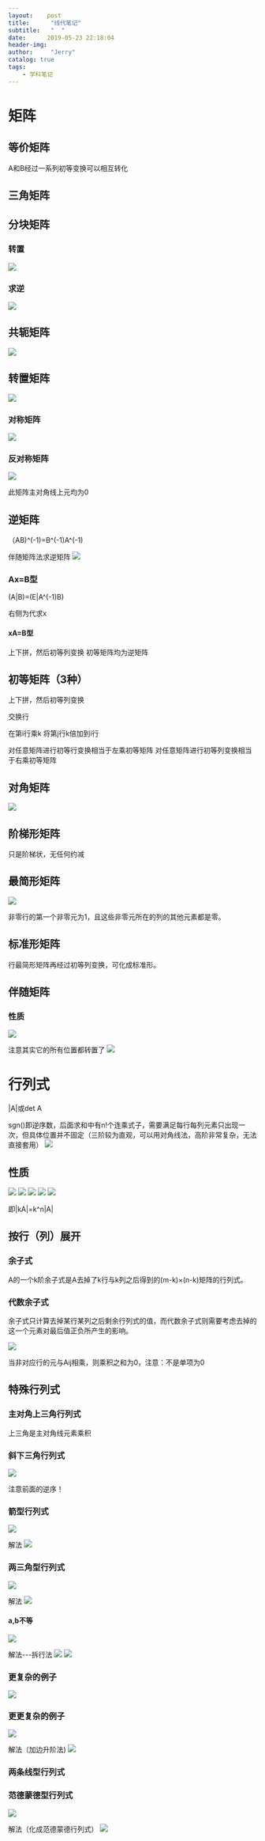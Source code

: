 ```yaml
---
layout:    post
title:      "线代笔记"
subtitle:   "  "
date:      2019-05-23 22:18:04
header-img: 
author:     "Jerry"
catalog: true
tags:
    - 学科笔记
---
```



# 矩阵

## 等价矩阵

A和B经过一系列初等变换可以相互转化
     
## 三角矩阵
## 分块矩阵

### <span class="content mubu-node" image="%5B%7B%22id%22%3A%2221316ae38954ba08e-3245207%22%2C%22oh%22%3A133%2C%22ow%22%3A514%2C%22uri%22%3A%22document_image%2Ff4eab963-8470-4da6-92c0-aa37e0f45560-3245207.jpg%22%7D%5D" a="line-height: 24px; min-height: 24px; font-size: 16px; padding: 2px 0px; display: inline-block; vertical-align: top;">转置</span>
![](https://img.mubu.com/document_image/f4eab963-8470-4da6-92c0-aa37e0f45560-3245207.jpg)
### <span class="content mubu-node" image="%5B%7B%22id%22%3A%221a616ae38a85c80c8-3245207%22%2C%22oh%22%3A285%2C%22ow%22%3A689%2C%22uri%22%3A%22document_image%2Fd4f88d76-4388-445e-99b7-9019d3f9aa2d-3245207.jpg%22%7D%5D" a="line-height: 24px; min-height: 24px; font-size: 16px; padding: 2px 0px; display: inline-block; vertical-align: top;">求逆</span>
 ![](https://img.mubu.com/document_image/d4f88d76-4388-445e-99b7-9019d3f9aa2d-3245207.jpg)
## <span class="content mubu-node" images="%5B%7B%22id%22%3A%2222116ae38bcec2009-3245207%22%2C%22oh%22%3A149%2C%22ow%22%3A164%2C%22uri%22%3A%22document_image%2F920873c1-6014-4f56-9327-8259c5ca6812-3245207.jpg%22%7D%5D" a="line-height: 24px; min-height: 24px; font-size: 16px; padding: 2px 0px; display: inline-block; vertical-align: top;">共轭矩阵</span>
![](https://img.mubu.com/document_image/920873c1-6014-4f56-9327-8259c5ca6812-3245207.jpg)

## <span class="content mubu-node" images="%5B%7B%22id%22%3A%2224016ae38c991018-3245207%22%2C%22oh%22%3A245%2C%22ow%22%3A454%2C%22uri%22%3A%22document_image%2F9dcd08b3-6e9b-451c-8763-3089aaf254cf-3245207.jpg%22%7D%5D" a="line-height: 24px; min-height: 24px; font-size: 16px; padding: 2px 0px; display: inline-block; vertical-align: top;">转置矩阵</span>
![](https://img.mubu.com/document_image/9dcd08b3-6e9b-451c-8763-3089aaf254cf-3245207.jpg)


### <span class="content mubu-node" images="%5B%7B%22id%22%3A%2211116ae38ee961041-3245207%22%2C%22oh%22%3A40%2C%22ow%22%3A488%2C%22uri%22%3A%22document_image%2Fbfc8b313-480f-48b4-b85a-46d5cfa02162-3245207.jpg%22%7D%5D" a="line-height: 24px; min-height: 24px; font-size: 16px; padding: 2px 0px; display: inline-block; vertical-align: top;">对称矩阵</span>
![](https://img.mubu.com/document_image/bfc8b313-480f-48b4-b85a-46d5cfa02162-3245207.jpg)

### <span class="content mubu-node" images="%5B%7B%22id%22%3A%2234516ae38f5707066-3245207%22%2C%22oh%22%3A38%2C%22ow%22%3A110%2C%22uri%22%3A%22document_image%2F0a40804f-2049-4b30-b868-861bc35043ae-3245207.jpg%22%7D%5D" a="line-height: 24px; min-height: 24px; font-size: 16px; padding: 2px 0px; display: inline-block; vertical-align: top;">反对称矩阵</span>
![](https://img.mubu.com/document_image/0a40804f-2049-4b30-b868-861bc35043ae-3245207.jpg)

<span class="note" a="display: inline-block; color: rgb(136, 136, 136); line-height: 22px; min-height: 22px; font-size: 14px; padding-bottom: 2px;">此矩阵主对角线上元均为0</span>
## <span class="content mubu-node" a="line-height: 24px; min-height: 24px; font-size: 16px; padding: 2px 0px; display: inline-block; vertical-align: top;">逆矩阵</span>

<span class="content mubu-node" a="line-height: 24px; min-height: 24px; font-size: 16px; padding: 2px 0px; display: inline-block; vertical-align: top;">（AB)^(-1)=B^(-1)A^(-1)</span>

<span class="content mubu-node" images="%5B%7B%22id%22%3A%22d516ae392da1816e-3245207%22%2C%22oh%22%3A78%2C%22ow%22%3A150%2C%22uri%22%3A%22document_image%2F5ac136b8-42a2-447a-b3f9-7632fefdf809-3245207.jpg%22%7D%5D" a="line-height: 24px; min-height: 24px; font-size: 16px; padding: 2px 0px; display: inline-block; vertical-align: top;">伴随矩阵法求逆矩阵</span>
![](https://img.mubu.com/document_image/5ac136b8-42a2-447a-b3f9-7632fefdf809-3245207.jpg)

### <span class="content mubu-node" a="line-height: 24px; min-height: 24px; font-size: 16px; padding: 2px 0px; display: inline-block; vertical-align: top;">Ax=B型</span>

<span class="content mubu-node" a="line-height: 24px; min-height: 24px; font-size: 16px; padding: 2px 0px; display: inline-block; vertical-align: top;">(A|B)=(E|A^(-1)B)</span>

<span class="note" a="display: inline-block; color: rgb(136, 136, 136); line-height: 22px; min-height: 22px; font-size: 14px; padding-bottom: 2px;">右侧为代求x</span>
#### <span class="content mubu-node" a="line-height: 24px; min-height: 24px; font-size: 16px; padding: 2px 0px; display: inline-block; vertical-align: top;">xA=B型</span>

<span class="content mubu-node" a="line-height: 24px; min-height: 24px; font-size: 16px; padding: 2px 0px; display: inline-block; vertical-align: top;">上下拼，然后初等列变换</span>
<span class="content mubu-node" a="line-height: 24px; min-height: 24px; font-size: 16px; padding: 2px 0px; display: inline-block; vertical-align: top;">初等矩阵均为逆矩阵</span>
## <span class="content mubu-node" a="line-height: 24px; min-height: 24px; font-size: 16px; padding: 2px 0px; display: inline-block; vertical-align: top;">初等矩阵（3种）</span>

<span class="content mubu-node" a="line-height: 24px; min-height: 24px; font-size: 16px; padding: 2px 0px; display: inline-block; vertical-align: top;">上下拼，然后初等列变换</span>

<span class="content mubu-node" a="line-height: 24px; min-height: 24px; font-size: 16px; padding: 2px 0px; display: inline-block; vertical-align: top;">交换行</span>

 <span class="content mubu-node" a="line-height: 24px; min-height: 24px; font-size: 16px; padding: 2px 0px; display: inline-block; vertical-align: top;">在第i行乘k</span>
<span class="content mubu-node" a="line-height: 24px; min-height: 24px; font-size: 16px; padding: 2px 0px; display: inline-block; vertical-align: top;">将第j行k倍加到i行</span>

<span class="content mubu-node" a="line-height: 24px; min-height: 24px; font-size: 16px; padding: 2px 0px; display: inline-block; vertical-align: top;">对任意矩阵进行初等行变换相当于左乘初等矩阵</span>
<span class="content mubu-node" a="line-height: 24px; min-height: 24px; font-size: 16px; padding: 2px 0px; display: inline-block; vertical-align: top;">对任意矩阵进行初等列变换相当于右乘初等矩阵</span>
## <span class="content mubu-node" images="%5B%7B%22id%22%3A%226f16ae39b250b109-3245207%22%2C%22oh%22%3A133%2C%22ow%22%3A302%2C%22uri%22%3A%22document_image%2Fb774e300-0b28-4ab0-931c-50c6120ead3b-3245207.jpg%22%7D%5D" a="line-height: 24px; min-height: 24px; font-size: 16px; padding: 2px 0px; display: inline-block; vertical-align: top;">对角矩阵</span>
![](https://img.mubu.com/document_image/b774e300-0b28-4ab0-931c-50c6120ead3b-3245207.jpg)

## <span class="content mubu-node" a="line-height: 24px; min-height: 24px; font-size: 16px; padding: 2px 0px; display: inline-block; vertical-align: top;">阶梯形矩阵</span>

 <span class="content mubu-node" a="line-height: 24px; min-height: 24px; font-size: 16px; padding: 2px 0px; display: inline-block; vertical-align: top;">只是阶梯状，无任何约减</span>
## <span class="content mubu-node" images="%5B%7B%22id%22%3A%22bf16ae39d7bdd142-3245207%22%2C%22oh%22%3A144%2C%22ow%22%3A182%2C%22uri%22%3A%22document_image%2Fe2780838-7cc6-49b4-a431-2f743973aefa-3245207.jpg%22%7D%5D" a="line-height: 24px; min-height: 24px; font-size: 16px; padding: 2px 0px; display: inline-block; vertical-align: top;">最简形矩阵</span>
![](https://img.mubu.com/document_image/e2780838-7cc6-49b4-a431-2f743973aefa-3245207.jpg)


<span class="content mubu-node" a="line-height: 24px; min-height: 24px; font-size: 16px; padding: 2px 0px; display: inline-block; vertical-align: top;">非零行的第一个非零元为1，且这些非零元所在的列的其他元素都是零。</span>
## <span class="content mubu-node" a="line-height: 24px; min-height: 24px; font-size: 16px; padding: 2px 0px; display: inline-block; vertical-align: top;">标准形矩阵</span>

<span class="content mubu-node" a="line-height: 24px; min-height: 24px; font-size: 16px; padding: 2px 0px; display: inline-block; vertical-align: top;">行最简形矩阵再经过初等列变换，可化成标准形。</span>
## <span class="content mubu-node" a="line-height: 24px; min-height: 24px; font-size: 16px; padding: 2px 0px; display: inline-block; vertical-align: top;">伴随矩阵</span>

### <span class="content mubu-node" images="%5B%7B%22id%22%3A%223e316ae3a07d2d056-3245207%22%2C%22oh%22%3A542%2C%22ow%22%3A356%2C%22uri%22%3A%22document_image%2F35e451f8-8268-482c-b720-4432b6490208-3245207.jpg%22%7D%5D" a="line-height: 24px; min-height: 24px; font-size: 16px; padding: 2px 0px; display: inline-block; vertical-align: top;">性质</span>
![](https://img.mubu.com/document_image/35e451f8-8268-482c-b720-4432b6490208-3245207.jpg)


<span class="content mubu-node" heading="3" images="%5B%7B%22id%22%3A%224416ae3a1b72c07a-3245207%22%2C%22oh%22%3A219%2C%22ow%22%3A609%2C%22uri%22%3A%22document_image%2F9a4ff26e-3efe-4df7-9a0b-f6dd8e9c2abc-3245207.jpg%22%2C%22w%22%3A609%7D%5D" a="line-height: 27px; min-height: 27px; font-size: 19px; padding: 2px 0px; display: inline-block; vertical-align: top;">注意其实它的所有位置都转置了</span>
![](https://img.mubu.com/document_image/9a4ff26e-3efe-4df7-9a0b-f6dd8e9c2abc-3245207.jpg)

# <span class="content mubu-node" a="line-height: 24px; min-height: 24px; font-size: 16px; padding: 2px 0px; display: inline-block; vertical-align: top;">行列式</span>

<span class="note" a="display: inline-block; color: rgb(136, 136, 136); line-height: 22px; min-height: 22px; font-size: 14px; padding-bottom: 2px;">|A|或det A</span>

<span class="content mubu-node" images="%5B%7B%22id%22%3A%221b716ae405c3aa088-3245207%22%2C%22uri%22%3A%22document_image%2Fc7079c53-78b1-4e57-b040-e25d9d9032e5-3245207.jpg%22%2C%22ow%22%3A330%2C%22oh%22%3A89%7D%5D" a="line-height: 24px; min-height: 24px; font-size: 16px; padding: 2px 0px; display: inline-block; vertical-align: top;">sgn()即逆序数，后面求和中有n!个连乘式子，需要满足每行每列元素只出现一次，但具体位置并不固定（三阶较为直观，可以用对角线法，高阶非常复杂，无法直接套用）</span>
![](https://img.mubu.com/document_image/c7079c53-78b1-4e57-b040-e25d9d9032e5-3245207.jpg)

## <span class="content mubu-node" images="%5B%7B%22id%22%3A%221ac16ae3a69c68051-3245207%22%2C%22oh%22%3A398%2C%22ow%22%3A677%2C%22uri%22%3A%22document_image%2F69734574-8280-4d4b-ad04-4f26c0e53978-3245207.jpg%22%7D%2C%7B%22id%22%3A%222df16ae3a74d8b01c-3245207%22%2C%22oh%22%3A240%2C%22ow%22%3A683%2C%22uri%22%3A%22document_image%2Fc17cb39a-6dc6-4fcf-8f89-d59a7ad08951-3245207.jpg%22%7D%2C%7B%22id%22%3A%222b716ae3a795ed082-3245207%22%2C%22oh%22%3A197%2C%22ow%22%3A507%2C%22uri%22%3A%22document_image%2Fe4466f5c-2434-4e1c-b29c-c283b0a5a484-3245207.jpg%22%7D%2C%7B%22id%22%3A%223e516ae3fd4ba815b-3245207%22%2C%22uri%22%3A%22document_image%2F24dd3c3c-3906-4640-9c33-3bc520902676-3245207.jpg%22%2C%22ow%22%3A605%2C%22oh%22%3A184%7D%2C%7B%22id%22%3A%2229316ae3fe071a017-3245207%22%2C%22uri%22%3A%22document_image%2F3f123929-ee47-490a-823b-487bf3eda8a4-3245207.jpg%22%2C%22ow%22%3A496%2C%22oh%22%3A26%7D%5D" a="line-height: 24px; min-height: 24px; font-size: 16px; padding: 2px 0px; display: inline-block; vertical-align: top;">性质</span>
![](https://img.mubu.com/document_image/69734574-8280-4d4b-ad04-4f26c0e53978-3245207.jpg)
![](https://img.mubu.com/document_image/c17cb39a-6dc6-4fcf-8f89-d59a7ad08951-3245207.jpg)
![](https://img.mubu.com/document_image/e4466f5c-2434-4e1c-b29c-c283b0a5a484-3245207.jpg)
![](https://img.mubu.com/document_image/24dd3c3c-3906-4640-9c33-3bc520902676-3245207.jpg)
![](https://img.mubu.com/document_image/3f123929-ee47-490a-823b-487bf3eda8a4-3245207.jpg)


<span class="note" a="display: inline-block; color: rgb(136, 136, 136); line-height: 22px; min-height: 22px; font-size: 14px; padding-bottom: 2px;">即|kA|=k^n|A|</span>
## <span class="content mubu-node" a="line-height: 24px; min-height: 24px; font-size: 16px; padding: 2px 0px; display: inline-block; vertical-align: top;">按行（列）展开</span>

### <span class="content mubu-node" a="line-height: 24px; min-height: 24px; font-size: 16px; padding: 2px 0px; display: inline-block; vertical-align: top;">余子式</span>

<span class="content mubu-node" a="line-height: 24px; min-height: 24px; font-size: 16px; padding: 2px 0px; display: inline-block; vertical-align: top;">A的一个k阶余子式是A去掉了k行与k列之后得到的(m-k)×(n-k)矩阵的行列式。</span>
### <span class="content mubu-node" a="line-height: 24px; min-height: 24px; font-size: 16px; padding: 2px 0px; display: inline-block; vertical-align: top;">代数余子式</span>

<span class="note" a="display: inline-block; color: rgb(136, 136, 136); line-height: 22px; min-height: 22px; font-size: 14px; padding-bottom: 2px;">余子式只计算去掉某行某列之后剩余行列式的值，而代数余子式则需要考虑去掉的这一个元素对最后值正负所产生的影响。</span>

![](https://img.mubu.com/document_image/72706624-1e21-49a4-bfda-9cc8bf26fdbc-3245207.jpg)</div>

<span class="content mubu-node" a="line-height: 24px; min-height: 24px; font-size: 16px; padding: 2px 0px; display: inline-block; vertical-align: top;">当非对应行的元与Aij相乘，则乘积之和为0，注意：不是单项为0</span>
## <span class="content mubu-node" a="line-height: 24px; min-height: 24px; font-size: 16px; padding: 2px 0px; display: inline-block; vertical-align: top;">特殊行列式</span>

### <span class="content mubu-node" images="%5B%7B%22id%22%3A%2230116ae40bc072029-3245207%22%2C%22uri%22%3A%22document_image%2F9bfd4301-923f-4afc-892d-5c2bd97afb2d-3245207.jpg%22%2C%22ow%22%3A212%2C%22oh%22%3A112%7D%5D" a="line-height: 24px; min-height: 24px; font-size: 16px; padding: 2px 0px; display: inline-block; vertical-align: top;">主对角上三角行列式</span>
[](https://img.mubu.com/document_image/9bfd4301-923f-4afc-892d-5c2bd97afb2d-3245207.jpg)


<span class="note" a="display: inline-block; color: rgb(136, 136, 136); line-height: 22px; min-height: 22px; font-size: 14px; padding-bottom: 2px;">上三角是主对角线元素乘积​</span>

### <span class="content mubu-node" images="%5B%7B%22id%22%3A%2222416ae40de930001-3245207%22%2C%22uri%22%3A%22document_image%2Ff844985c-de51-4285-832d-4431fa088ac4-3245207.jpg%22%2C%22ow%22%3A665%2C%22oh%22%3A147%7D%5D" a="line-height: 24px; min-height: 24px; font-size: 16px; padding: 2px 0px; display: inline-block; vertical-align: top;">斜下三角行列式</span>
![](https://img.mubu.com/document_image/f844985c-de51-4285-832d-4431fa088ac4-3245207.jpg)


<span class="note" a="display: inline-block; color: rgb(136, 136, 136); line-height: 22px; min-height: 22px; font-size: 14px; padding-bottom: 2px;">注意前面的逆序！​</span>

### <span class="content mubu-node" images="%5B%7B%22id%22%3A%2220f16ae40fe4d810f-3245207%22%2C%22uri%22%3A%22document_image%2F4a00dcf7-8e92-4adb-b1cb-1b005a636dea-3245207.jpg%22%2C%22ow%22%3A495%2C%22oh%22%3A221%7D%5D" a="line-height: 24px; min-height: 24px; font-size: 16px; padding: 2px 0px; display: inline-block; vertical-align: top;">箭型行列式</span>
![](https://img.mubu.com/document_image/4a00dcf7-8e92-4adb-b1cb-1b005a636dea-3245207.jpg)


<span class="content mubu-node" images="%5B%7B%22id%22%3A%222c16ae410653b09d-3245207%22%2C%22uri%22%3A%22document_image%2F22e9381c-2fa7-4148-a1e6-2758855d8b98-3245207.jpg%22%2C%22ow%22%3A618%2C%22oh%22%3A503%7D%5D" a="line-height: 24px; min-height: 24px; font-size: 16px; padding: 2px 0px; display: inline-block; vertical-align: top;">解法</span>
![](https://img.mubu.com/document_image/22e9381c-2fa7-4148-a1e6-2758855d8b98-3245207.jpg)


### <span class="content mubu-node" images="%5B%7B%22id%22%3A%2212516ae4114f2406-3245207%22%2C%22uri%22%3A%22document_image%2F57977799-e2d0-4213-a412-53693f85fc58-3245207.jpg%22%2C%22ow%22%3A759%2C%22oh%22%3A324%7D%5D" a="line-height: 24px; min-height: 24px; font-size: 16px; padding: 2px 0px; display: inline-block; vertical-align: top;">两三角型行列式</span>
![](https://img.mubu.com/document_image/57977799-e2d0-4213-a412-53693f85fc58-3245207.jpg)


<span class="content mubu-node" images="%5B%7B%22id%22%3A%2218816ae411e40307-3245207%22%2C%22uri%22%3A%22document_image%2F2e459eee-5b3c-495b-8581-7fa60180346b-3245207.jpg%22%2C%22ow%22%3A564%2C%22oh%22%3A476%7D%5D" a="line-height: 24px; min-height: 24px; font-size: 16px; padding: 2px 0px; display: inline-block; vertical-align: top;">解法</span>
![](https://img.mubu.com/document_image/2e459eee-5b3c-495b-8581-7fa60180346b-3245207.jpg)


#### <span class="content mubu-node" images="%5B%7B%22id%22%3A%221ed16ae41283ef04a-3245207%22%2C%22uri%22%3A%22document_image%2F43cb7f3e-8e8d-4b53-8894-0bbffd6d657b-3245207.jpg%22%2C%22ow%22%3A490%2C%22oh%22%3A198%7D%5D" a="line-height: 24px; min-height: 24px; font-size: 16px; padding: 2px 0px; display: inline-block; vertical-align: top;">a,b不等</span>
![](https://img.mubu.com/document_image/43cb7f3e-8e8d-4b53-8894-0bbffd6d657b-3245207.jpg)


<span class="content mubu-node" images="%5B%7B%22id%22%3A%221dc16ae413b10c07-3245207%22%2C%22uri%22%3A%22document_image%2Faa85a170-3ada-4092-9155-15ee3d8a7079-3245207.jpg%22%2C%22ow%22%3A747%2C%22oh%22%3A729%7D%2C%7B%22id%22%3A%2211e16ae41404c80a4-3245207%22%2C%22uri%22%3A%22document_image%2F23f59f6d-1f97-412d-9317-4770e0d7ca18-3245207.jpg%22%2C%22ow%22%3A505%2C%22oh%22%3A503%7D%5D" a="line-height: 24px; min-height: 24px; font-size: 16px; padding: 2px 0px; display: inline-block; vertical-align: top;">解法---拆行法</span>
![](https://img.mubu.com/document_image/aa85a170-3ada-4092-9155-15ee3d8a7079-3245207.jpg)
![](https://img.mubu.com/document_image/23f59f6d-1f97-412d-9317-4770e0d7ca18-3245207.jpg)

### <span class="content mubu-node" images="%5B%7B%22id%22%3A%2231516ae414fc8d0ef-3245207%22%2C%22uri%22%3A%22document_image%2F3f38f47a-8829-41e4-b3dd-dbe61653cb00-3245207.jpg%22%2C%22ow%22%3A859%2C%22oh%22%3A677%7D%5D" a="line-height: 24px; min-height: 24px; font-size: 16px; padding: 2px 0px; display: inline-block; vertical-align: top;">更复杂的例子</span>
![](https://img.mubu.com/document_image/3f38f47a-8829-41e4-b3dd-dbe61653cb00-3245207.jpg)


### <span class="content mubu-node" images="%5B%7B%22id%22%3A%2235516ae41a68150d8-3245207%22%2C%22uri%22%3A%22document_image%2F479eed24-2d84-498f-a524-1b62b34b80af-3245207.jpg%22%2C%22ow%22%3A874%2C%22oh%22%3A294%7D%5D" a="line-height: 24px; min-height: 24px; font-size: 16px; padding: 2px 0px; display: inline-block; vertical-align: top;">更更复杂的例子</span>
![](https://img.mubu.com/document_image/479eed24-2d84-498f-a524-1b62b34b80af-3245207.jpg)


<span class="content mubu-node" images="%5B%7B%22id%22%3A%221a116ae41b0db40a1-3245207%22%2C%22uri%22%3A%22document_image%2F426917f8-f3ed-4a6f-95b3-20b34320fda7-3245207.jpg%22%2C%22ow%22%3A637%2C%22oh%22%3A760%7D%5D" a="line-height: 24px; min-height: 24px; font-size: 16px; padding: 2px 0px; display: inline-block; vertical-align: top;">解法（加边升阶法)</span>
![](https://img.mubu.com/document_image/426917f8-f3ed-4a6f-95b3-20b34320fda7-3245207.jpg)

### <span class="content mubu-node" a="line-height: 24px; min-height: 24px; font-size: 16px; padding: 2px 0px; display: inline-block; vertical-align: top;">两条线型行列式</span>

<span class="content mubu-node" images="%5B%7B%22id%22%3A%222f716ae4ffdd87088-3245207%22%2C%22uri%22%3A%22document_image%2Fc3e16c67-d9d5-440f-bbaa-ee2c0aafcdb0-3245207.jpg%22%2C%22ow%22%3A605%2C%22oh%22%3A414%7D%5D" a="line-height: 24px; min-height: 24px; font-size: 16px; padding: 2px 0px; display: inline-block; vertical-align: top;"></span>
[](https://img.mubu.com/document_image/c3e16c67-d9d5-440f-bbaa-ee2c0aafcdb0-3245207.jpg)


### <span class="content mubu-node" images="%5B%7B%22id%22%3A%223e016ae500e68d174-3245207%22%2C%22uri%22%3A%22document_image%2F1248c08f-5bc1-4662-98f2-86f3c236e256-3245207.jpg%22%2C%22ow%22%3A595%2C%22oh%22%3A232%7D%5D" a="line-height: 24px; min-height: 24px; font-size: 16px; padding: 2px 0px; display: inline-block; vertical-align: top;">范德蒙德型行列式</span>
![](https://img.mubu.com/document_image/1248c08f-5bc1-4662-98f2-86f3c236e256-3245207.jpg)


<span class="content mubu-node" images="%5B%7B%22id%22%3A%221b616ae5016a45119-3245207%22%2C%22uri%22%3A%22document_image%2F88f4b9ed-3b4d-437a-8b3f-8db056dc89d1-3245207.jpg%22%2C%22ow%22%3A620%2C%22oh%22%3A455%7D%5D" a="line-height: 24px; min-height: 24px; font-size: 16px; padding: 2px 0px; display: inline-block; vertical-align: top;">解法（化成范德蒙德行列式）</span>
![](https://img.mubu.com/document_image/88f4b9ed-3b4d-437a-8b3f-8db056dc89d1-3245207.jpg)


